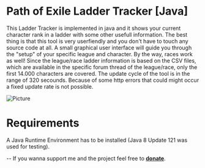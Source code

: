 # Path of Exile Ladder Tracker [Java]

This Ladder Tracker is implemented in java and it shows your current character rank in a ladder with some other usefull information. The best thing is that this tool is very userfiendly and you don't have to touch any source code at all. A small graphical user interface will guide you through the "setup" of your specific league and character. By the way, races work as well! Since the league/race ladder information is based on the CSV files, which are available in the specific forum thread of the league/race, only the first 14.000 characters are covered. The update cycle of the tool is in the range of 320 secounds. Because of some http errors that could might occur a fixed update rate is not possible.

![Picture](http://fs5.directupload.net/images/170221/y5pe7pty.png)

# Requirements

A Java Runtime Environment has to be installed (Java 8 Update 121 was used for testing).

--
If you wanna support me and the project feel free to **[donate](https://www.paypal.com/cgi-bin/webscr?cmd=_s-xclick&hosted_button_id=3P9CR54FJDR8J)**.
